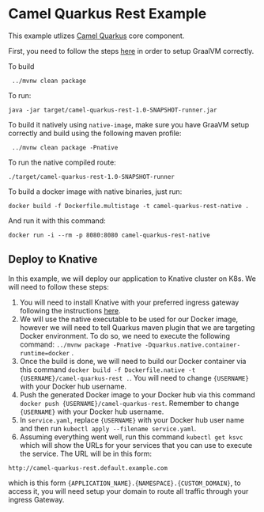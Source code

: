 # Camel Quarkus Rest Example
This example utlizes [Camel Quarkus](https://github.com/apache/camel-quarkus) core component. 

First, you need to follow the steps [here](https://camel.apache.org/camel-quarkus/latest/user-guide/first-steps.html#_prerequisites) in order to setup GraalVM correctly.

To build
```
 ../mvnw clean package
```

To run:
```
java -jar target/camel-quarkus-rest-1.0-SNAPSHOT-runner.jar 
```

To build it natively using `native-image`, make sure you have GraaVM setup correctly and build using the following maven profile:
```
 ../mvnw clean package -Pnative
```

To run the native compiled route:
```
./target/camel-quarkus-rest-1.0-SNAPSHOT-runner 
```

To build a docker image with native binaries, just run:
```
docker build -f Dockerfile.multistage -t camel-quarkus-rest-native .   
```

And run it with this command:
```
docker run -i --rm -p 8080:8080 camel-quarkus-rest-native
```

## Deploy to Knative
In this example, we will deploy our application to Knative cluster on K8s. We will need to follow these steps:

1.  You will need to install Knative with your preferred ingress gateway following the instructions [here](https://knative.dev/docs/install/any-kubernetes-cluster/).
1.  We will use the native executable to be used for our Docker image, however we will need to tell Quarkus maven plugin that we are targeting Docker environment. To do so, we need to execute the following command:
`
../mvnw package -Pnative -Dquarkus.native.container-runtime=docker
` .
1. Once the build is done, we will need to build our Docker container via this command `docker build -f Dockerfile.native -t {USERNAME}/camel-quarkus-rest .`. You will need to change `{USERNAME}` with your Docker hub username.
1. Push the generated Docker image to your Docker hub via this command `docker push {USERNAME}/camel-quarkus-rest`. Remember to change 
`{USERNAME}` with your Docker hub username.
1. In `service.yaml`, replace `{USERNAME}` with your Docker hub user name and then run `kubectl apply --filename service.yaml`.
1. Assuming everything went well, run this command `kubectl get ksvc` which will show the URLs for your services that you can use to execute the service. The URL will be in this form: 
```
http://camel-quarkus-rest.default.example.com
``` 
which is this form `{APPLICATION_NAME}.{NAMESPACE}.{CUSTOM_DOMAIN}`, to access it, you will need setup your domain to route all traffic through your ingress Gateway. 